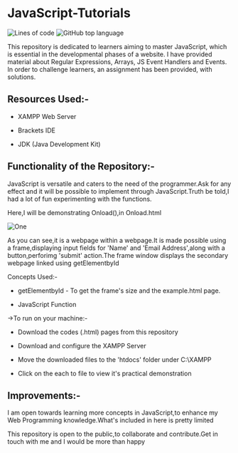 # JavaScript-Tutorials
![Lines of code](https://img.shields.io/tokei/lines/github/NoelV11/JavaScript-Tutorials)
![GitHub top language](https://img.shields.io/github/languages/top/NoelV11/JavaScript-Tutorials)

This repository is dedicated to learners aiming to master JavaScript, which is essential in the developmental phases of a website. I have provided material about Regular Expressions, Arrays, JS Event Handlers and Events. In order to challenge learners, an assignment has been provided, with solutions.

## Resources Used:-

- XAMPP Web Server

- Brackets IDE

- JDK (Java Development Kit)

## Functionality of the Repository:-
JavaScript is versatile and caters to the need of the programmer.Ask for any effect and it will be possible to implement through JavaScript.Truth be told,I had a lot of fun experimenting with the functions.

Here,I will be demonstrating Onload(),in  Onload.html


![One](https://user-images.githubusercontent.com/77625109/121898707-4b032e00-cd41-11eb-9bbf-f5c778fd03c8.png)

As you can see,it is a webpage within a webpage.It is made possible using a frame,displaying input fields for 'Name' and 'Email Address',along with a button,perforimg 'submit'
action.The frame window displays the secondary webpage linked using getElementbyId

Concepts Used:-

- getElementbyId - To get the frame's size and the example.html page.
 
 - JavaScript Function
 
->To run on your machine:-

- Download the codes (.html) pages from this repository

- Download and configure the XAMPP Server

- Move the downloaded files to the 'htdocs' folder under C:\XAMPP

- Click on the each to file to view it's practical demonstration


## Improvements:-

I am open towards learning more concepts in JavaScript,to enhance my Web Programming knowledge.What's included in here is pretty limited

This repository is open to the public,to collaborate and contribute.Get in touch with me and I would be more than happy 






